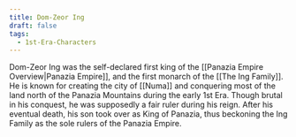 ```yaml
---
title: Dom-Zeor Ing
draft: false
tags:
  - 1st-Era-Characters
---
```

 Dom-Zeor Ing was the self-declared first king of the [[Panazia Empire Overview|Panazia Empire]], and the first monarch of the [[The Ing Family]]. He is known for creating the city of [[Numa]] and conquering most of the land north of the Panazia Mountains during the early 1st Era. Though brutal in his conquest, he was supposedly a fair ruler during his reign. After his eventual death, his son took over as King of Panazia, thus beckoning the Ing Family as the sole rulers of the Panazia Empire.